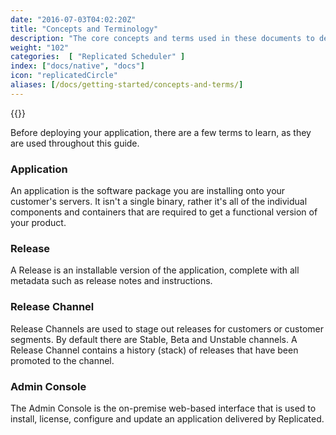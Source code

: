 ```yaml
---
date: "2016-07-03T04:02:20Z"
title: "Concepts and Terminology"
description: "The core concepts and terms used in these documents to describe the Replicated functionality."
weight: "102"
categories:  [ "Replicated Scheduler" ]
index: ["docs/native", "docs"]
icon: "replicatedCircle"
aliases: [/docs/getting-started/concepts-and-terms/]
---
```


{{<legacynotice name="native">}}

Before deploying your application, there are a few terms to learn, as they are used throughout this guide.

### Application
An application is the software package you are installing onto your customer's servers. It isn't a single binary, rather it's all of the individual components and containers that are required to get a functional version of your product.

### Release
A Release is an installable version of the application, complete with all metadata such as release notes and instructions.

### Release Channel
Release Channels are used to stage out releases for customers or customer segments. By default there are Stable, Beta and Unstable channels. A Release Channel contains a history (stack) of releases that have been promoted to the channel.

### Admin Console
The Admin Console is the on-premise web-based interface that is used to install, license, configure and update an application delivered by Replicated.
